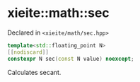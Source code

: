 # xieite::math::sec
Declared in `<xieite/math/sec.hpp>`
```cpp
template<std::floating_point N>
[[nodiscard]]
constexpr N sec(const N value) noexcept;
```
Calculates secant.
